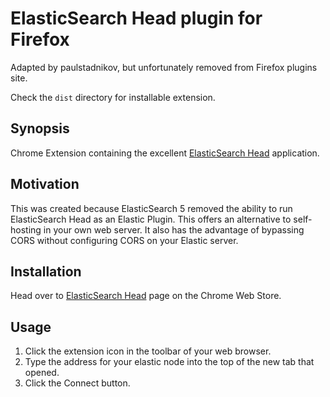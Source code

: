# ElasticSearch Head plugin for Firefox
Adapted by paulstadnikov, but unfortunately removed from Firefox plugins site.

Check the `dist` directory for installable extension.

## Synopsis

Chrome Extension containing the excellent [ElasticSearch Head](https://github.com/mobz/elasticsearch-head) application.

## Motivation

This was created because ElasticSearch 5 removed the ability to run 
ElasticSearch Head as an Elastic Plugin. This offers an alternative to 
self-hosting in your own web server. It also has the advantage of bypassing 
CORS without configuring CORS on your Elastic server.

## Installation

Head over to [ElasticSearch Head](https://chrome.google.com/webstore/detail/elasticsearch-head/ffmkiejjmecolpfloofpjologoblkegm) 
page on the Chrome Web Store.

## Usage

1. Click the extension icon in the toolbar of your web browser.
2. Type the address for your elastic node into the top of the new tab that 
   opened.
3. Click the Connect button.
